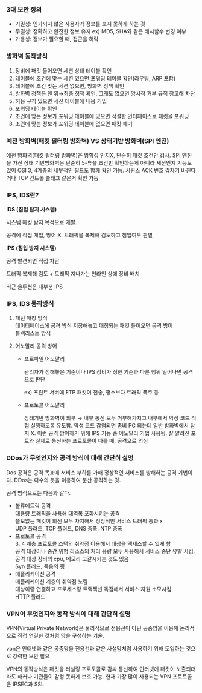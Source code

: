 ### 3대 보안 정의
- 기밀성: 인가되지 않은 사용자가 정보를 보지 못하게 하는 것
- 무결성: 정확하고 완전한 정보 유지  ex) MD5, SHA와 같은 해시함수 변경 여부
- 가용성: 정보가 필요할 때, 접근을 허락


### 방화벽 동작방식
1. 장비에 패킷 들어오면 세션 상태 테이블 확인
2. 테이블에 조건에 맞는 세션 있으면 포워딩 테이블 확인(라우팅, ARP 포함)
3. 테이블에 조건 맞는 세션 없으면, 방화벽 정책 확인
4. 방화벽 정책은 맨 위→최종 정책 확인. 그래도 없으면 암시적 거부 규칙 참고해 차단
5. 허용 규칙 있으면 세션 테이블에 내용 기입
6. 포워딩 테이블 확인
7. 조건에 맞는 정보가 포워딩 테이블에 있으면 적절한 인터페이스로 패킷을 포워딩
8. 조건에 맞는 정보가 포워딩 테이블에 없으면 패킷 폐기

### 예전 방화벽(패킷 필터링 방화벽) VS 상태기반 방화벽(SPI 엔진)
예전 방화벽(패킷 필터링 방화벽)은 방향성 인지X, 단순히 패킷 조건만 검사. 
SPI 엔진을 가진 상태 기반방화벽은 단순히 5-튜플 조건만 확인하는게 아니라 세션인지 기능도 있어 OSI 3, 4계층의 세부적인 필드도 함께 확인 가능. 시퀀스 ACK 번호 갑자기 바뀐다거나 TCP 컨트롤 플래그 같은거 확인 가능


### IPS, IDS란?
**IDS (침입 탐지 시스템)**

시스템 해킹 탐지 목적으로 개발. 

공격에 직접 개입, 방어 X. 트래픽을 복제해 검토하고 침입여부 판별

**IPS (침입 방지 시스템)**

공격 발견되면 직접 차단

트래픽 복제해 검토 + 트래픽 지나가는 인라인 상에 장비 배치

최근 솔루션은 대부분 IPS

### IPS, IDS 동작방식
1. 패턴 매칭 방식  
데이터베이스에 공격 방식 저장해놓고 매칭되는 패킷 들어오면 공격 방어  
블랙리스트 방식

2. 어노말리 공격 방어
    - 프로파일 어노말리
        
        관리자가 정해놓은 기준이나 IPS 장비가 정한 기준과 다른 행위 일어나면 공격으로 판단
        
        ex) 프린트 서버에 FTP 패킷이 전송, 평소보다 트래픽 폭주 등
        
    - 프로토콜 어노말리
        
        상태기반 방화벽이 외부 → 내부 통신 모두 거부해가지고 내부에서 악성 코드 직접 실행하도록 유도함. 악성 코드 감염되면 좀비 PC 되는데 일반 방화벽에서 탐지 X. 이런 공격 방어하기 위해 IPS 기능 중 어노말리 기법 사용됨. 잘 알려진 포트와 실제로 통신하는 프로토콜이 다를 때, 공격으로 의심

### DDos가 무엇인지와 공격 방식에 대해 간단히 설명
Dos 공격은 공격 목표에 서비스 부하를 가해 정상적인 서비스를 방해하는 공격 기법이다. DDos는 다수의 봇을 이용하여 분산 공격하는 것.

공격 방식으로는 다음과 같다.
- 볼류메트릭 공격  
대용량 트래픽을 사용해 대역폭 포화시키는 공격  
쓸모없는 패킷이 회선 모두 차지해서 정상적인 서비스 트래픽 통과 x  
UDP 플러드, TCP 플러드, DNS 증폭. NTP 증폭
- 프로토콜 공격    
3, 4 계층 프로토콜 스택의 취약점 이용해서 대상을 액세스할 수 있게 함  
공격 대상이나 중간 위험 리소스의 처리 용량 모두 사용해서 서비스 중단 유발 시킴. 공격 대상 장비의 cpu, 메모리 고갈시키는 것도 있음  
Syn 플러드, 죽음의 핑
- 애플리케이션 공격  
애플리케이션 계층의 취약점 노림  
대상이랑 연결하고 프로세스랑 트랙잭션 독점해서 서비스 자원 소모시킴  
HTTP 플러드

### VPN이 무엇인지와 동작 방식에 대해 간단히 설명
VPN(Virtual Private Network)은 물리적으로 전용선이 아닌 공중망을 이용해 논리적으로 직접 연결한 것처럼 망을 구성하는 기술.

vpn은 인터넷과 같은 공중망을 전용선과 같은 사설망처럼 사용하기 위해 도입하는 것으로 강력한 보안 필요

VPN의 동작방식은 패킷을 터널링 프로토콜로 감싸 통신하여 인터넷에 패킷이 노출되더라도 해커나 기관들이 감청 못하게 보호 가능. 현재 가장 많이 사용되는 VPN 프로토콜은 IPSEC과 SSL
